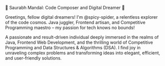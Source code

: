 🚀 Saurabh Mandal: Code Composer and Digital Dreamer 🌈

Greetings, fellow digital dreamers! I'm @spicy-spider, a relentless explorer of the code cosmos. Java juggler, Frontend artisan, and Competitive Programming maestro – my passion for tech knows no bounds!

A passionate and result-driven individual deeply immersed in the realms of Java, Frontend Web Development, and the thrilling world of Competitive Programming and Data Structures & Algorithms (DSA). I find joy in unraveling complex problems and transforming ideas into elegant, efficient, and user-friendly solutions.
